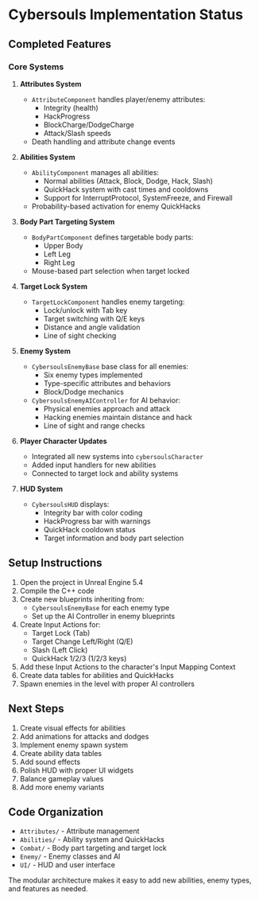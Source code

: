 # Cybersouls Implementation Status

## Completed Features

### Core Systems

1. **Attributes System**
   - `AttributeComponent` handles player/enemy attributes:
     - Integrity (health)
     - HackProgress
     - BlockCharge/DodgeCharge
     - Attack/Slash speeds
   - Death handling and attribute change events

2. **Abilities System**
   - `AbilityComponent` manages all abilities:
     - Normal abilities (Attack, Block, Dodge, Hack, Slash)
     - QuickHack system with cast times and cooldowns
     - Support for InterruptProtocol, SystemFreeze, and Firewall
   - Probability-based activation for enemy QuickHacks

3. **Body Part Targeting System**
   - `BodyPartComponent` defines targetable body parts:
     - Upper Body
     - Left Leg
     - Right Leg
   - Mouse-based part selection when target locked

4. **Target Lock System**
   - `TargetLockComponent` handles enemy targeting:
     - Lock/unlock with Tab key
     - Target switching with Q/E keys
     - Distance and angle validation
     - Line of sight checking

5. **Enemy System**
   - `CybersoulsEnemyBase` base class for all enemies:
     - Six enemy types implemented
     - Type-specific attributes and behaviors
     - Block/Dodge mechanics
   - `CybersoulsEnemyAIController` for AI behavior:
     - Physical enemies approach and attack
     - Hacking enemies maintain distance and hack
     - Line of sight and range checks

6. **Player Character Updates**
   - Integrated all new systems into `cybersoulsCharacter`
   - Added input handlers for new abilities
   - Connected to target lock and ability systems

7. **HUD System**
   - `CybersoulsHUD` displays:
     - Integrity bar with color coding
     - HackProgress bar with warnings
     - QuickHack cooldown status
     - Target information and body part selection

## Setup Instructions

1. Open the project in Unreal Engine 5.4
2. Compile the C++ code
3. Create new blueprints inheriting from:
   - `CybersoulsEnemyBase` for each enemy type
   - Set up the AI Controller in enemy blueprints
4. Create Input Actions for:
   - Target Lock (Tab)
   - Target Change Left/Right (Q/E)
   - Slash (Left Click)
   - QuickHack 1/2/3 (1/2/3 keys)
5. Add these Input Actions to the character's Input Mapping Context
6. Create data tables for abilities and QuickHacks
7. Spawn enemies in the level with proper AI controllers

## Next Steps

1. Create visual effects for abilities
2. Add animations for attacks and dodges
3. Implement enemy spawn system
4. Create ability data tables
5. Add sound effects
6. Polish HUD with proper UI widgets
7. Balance gameplay values
8. Add more enemy variants

## Code Organization

- `Attributes/` - Attribute management
- `Abilities/` - Ability system and QuickHacks
- `Combat/` - Body part targeting and target lock
- `Enemy/` - Enemy classes and AI
- `UI/` - HUD and user interface

The modular architecture makes it easy to add new abilities, enemy types, and features as needed.